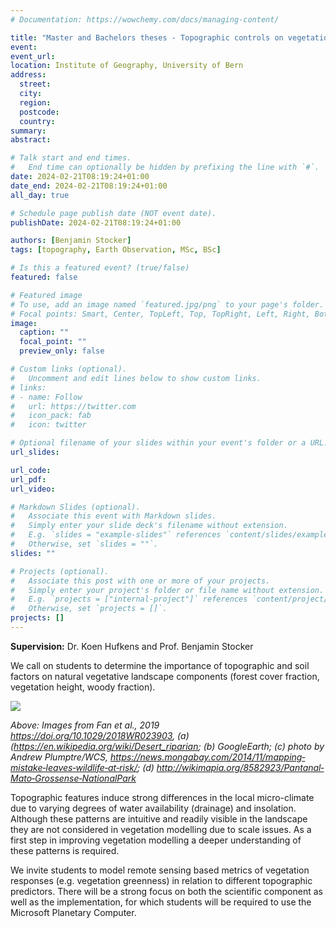 ```yaml
---
# Documentation: https://wowchemy.com/docs/managing-content/

title: "Master and Bachelors theses - Topographic controls on vegetation patterns"
event:
event_url:
location: Institute of Geography, University of Bern
address:
  street:
  city:
  region:
  postcode:
  country:
summary:
abstract:

# Talk start and end times.
#   End time can optionally be hidden by prefixing the line with `#`.
date: 2024-02-21T08:19:24+01:00
date_end: 2024-02-21T08:19:24+01:00
all_day: true

# Schedule page publish date (NOT event date).
publishDate: 2024-02-21T08:19:24+01:00

authors: [Benjamin Stocker]
tags: [topography, Earth Observation, MSc, BSc]

# Is this a featured event? (true/false)
featured: false

# Featured image
# To use, add an image named `featured.jpg/png` to your page's folder. 
# Focal points: Smart, Center, TopLeft, Top, TopRight, Left, Right, BottomLeft, Bottom, BottomRight.
image:
  caption: ""
  focal_point: ""
  preview_only: false

# Custom links (optional).
#   Uncomment and edit lines below to show custom links.
# links:
# - name: Follow
#   url: https://twitter.com
#   icon_pack: fab
#   icon: twitter

# Optional filename of your slides within your event's folder or a URL.
url_slides:

url_code:
url_pdf:
url_video:

# Markdown Slides (optional).
#   Associate this event with Markdown slides.
#   Simply enter your slide deck's filename without extension.
#   E.g. `slides = "example-slides"` references `content/slides/example-slides.md`.
#   Otherwise, set `slides = ""`.
slides: ""

# Projects (optional).
#   Associate this post with one or more of your projects.
#   Simply enter your project's folder or file name without extension.
#   E.g. `projects = ["internal-project"]` references `content/project/deep-learning/index.md`.
#   Otherwise, set `projects = []`.
projects: []
---
```


**Supervision:** Dr. Koen Hufkens and Prof. Benjamin Stocker

We call on students to determine the importance of topographic and soil factors on natural vegetative landscape components (forest cover fraction, vegetation height, woody fraction).

![](topo_veg.png)

*Above: Images from Fan et al., 2019 https://doi.org/10.1029/2018WR023903, (a) (https://en.wikipedia.org/wiki/Desert_riparian; (b) GoogleEarth; (c) photo by Andrew Plumptre/WCS, https://news.mongabay.com/2014/11/mapping‐mistake‐leaves‐wildlife‐at‐risk/; (d) http://wikimapia.org/8582923/Pantanal‐Mato‐Grossense‐NationalPark*

Topographic features induce strong differences in the local micro-climate due to varying degrees of water availability (drainage) and insolation. Although these patterns are intuitive and readily visible in the landscape they are not considered in vegetation modelling due to scale issues. As a first step in improving vegetation modelling a deeper understanding of these patterns is required.

We invite students to model remote sensing based metrics of vegetation responses (e.g. vegetation greenness) in relation to different topographic predictors. There will be a strong focus on both the scientific component as well as the implementation, for which students will be required to use the Microsoft Planetary Computer.
